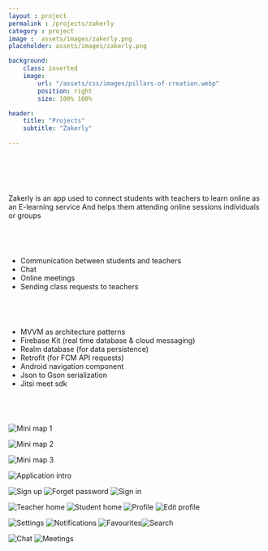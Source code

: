 ```yaml
---
layout : project
permalink : /projects/zakerly
category : project
image :  assets/images/zakerly.png
placeholder: assets/images/zakerly.png

background:
    class: inverted
    image:
        url: "/assets/css/images/pillars-of-creation.webp"
        position: right
        size: 100% 100%

header:
    title: "Projects"
    subtitle: "Zakerly"

---
```


<h1 style="color:white">Zakerly</h1>

Zakerly is an app used to connect students with teachers to learn online as an E-learning service
And helps them attending online sessions individuals or groups

<h2 style="color:white">Zakerly contains:</h2>

* Communication between students and teachers
* Chat
* Online meetings
* Sending class requests to teachers



<h2 style="color:white">Libraries & technologies used</h2>


* MVVM as architecture patterns
* Firebase Kit (real time database & cloud messaging)
* Realm database (for data persistence)
* Retrofit (for FCM API requests)
* Android navigation component
* Json to Gson serialization
* Jitsi meet sdk

<h2 style="color:white">Screenshots</h2>



![Mini map 1](https://user-images.githubusercontent.com/49305252/135639098-1c6991b2-f95f-40d4-8bb9-18439ee58761.png)

![Mini map 2](https://user-images.githubusercontent.com/49305252/135639231-73c89c14-93e6-4270-902b-3a78d6dbe8d2.png)

![Mini map 3](https://user-images.githubusercontent.com/49305252/135639373-d45e5b64-776b-4e2e-ba06-ff9b78f3775e.png)

![Application intro](https://user-images.githubusercontent.com/49305252/135639501-4da51ef2-d303-404a-9708-56df8f351f01.png)

![Sign up](https://user-images.githubusercontent.com/49305252/135639718-adf39d0b-3183-4b3f-b031-2e5bdab20e43.png) ![Forget password](https://user-images.githubusercontent.com/49305252/135639818-de1e91a0-4d92-4b52-9d7d-0890b6d77eff.png) ![Sign in](https://user-images.githubusercontent.com/49305252/135639874-f85c975b-5d40-4ac7-9be7-4fba3a7a8791.png)

![Teacher home](https://user-images.githubusercontent.com/49305252/135639961-a00a4158-f3d1-4b3d-bcc8-19bb366c39fc.png) ![Student home](https://user-images.githubusercontent.com/49305252/135640052-a79b97c0-09e8-4e6a-bdf5-177287d055ee.png) ![Profile](https://user-images.githubusercontent.com/49305252/135640317-f0df7175-1c46-4e48-8e63-f64a6407a6bc.png) ![Edit profile](https://user-images.githubusercontent.com/49305252/135640432-c127452d-63f3-49f5-b617-4f21b56a1f6e.png)

![Settings](https://user-images.githubusercontent.com/49305252/135640884-051d3517-8c40-4738-aea8-1b5511ba7e4a.png) ![Notifications](https://user-images.githubusercontent.com/49305252/135640984-1e6e2453-a5e2-4bcf-a537-c14ba2f5ad0b.png) ![Favourites](https://user-images.githubusercontent.com/49305252/135641158-ad219ec9-9d4a-4fb8-959f-761f06c8acc2.png)![Search](https://user-images.githubusercontent.com/49305252/135641493-6131f73b-cd89-488d-8bcd-2450ceb957d5.png)

![Chat](https://user-images.githubusercontent.com/49305252/135641658-268e95af-6dac-4a62-9528-cdd70b00dd16.png) ![Meetings](https://user-images.githubusercontent.com/49305252/135641790-18be57d8-2be8-41c7-8edc-440daf36c00b.png)
